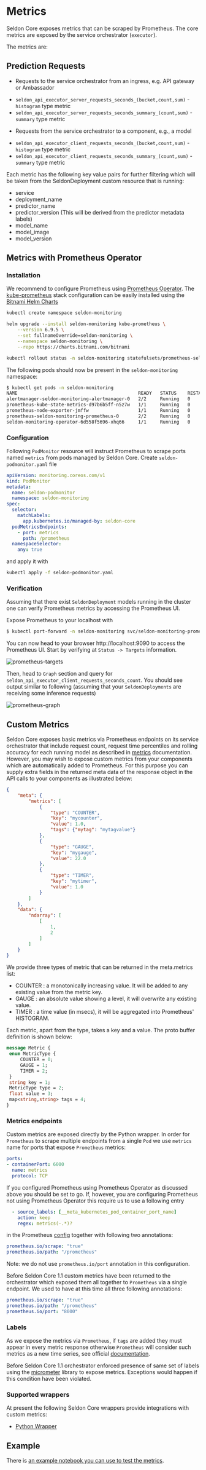 # Metrics

Seldon Core exposes metrics that can be scraped by Prometheus. The core metrics are exposed by the service orchestrator (`executor`).

The metrics are:

## Prediction Requests

- Requests to the service orchestrator from an ingress, e.g. API gateway or Ambassador

 * `seldon_api_executor_server_requests_seconds_(bucket,count,sum)` - `histogram` type metric
 * `seldon_api_executor_server_requests_seconds_summary_(count,sum)` - `summary` type metric

- Requests from the service orchestrator to a component, e.g., a model

 * `seldon_api_executor_client_requests_seconds_(bucket,count,sum)` - `histogram` type metric
 * `seldon_api_executor_client_requests_seconds_summary_(count,sum)` - `summary` type metric


Each metric has the following key value pairs for further filtering which will be taken from the SeldonDeployment custom resource that is running:

  * service
  * deployment_name
  * predictor_name
  * predictor_version (This will be derived from the predictor metadata labels)
  * model_name
  * model_image
  * model_version


## Metrics with Prometheus Operator

### Installation

We recommend to configure Prometheus using [Prometheus Operator](https://github.com/prometheus-operator/prometheus-operator).
The [kube-prometheus](https://github.com/prometheus-operator/kube-prometheus) stack configuration can be easily installed using the [Bitnami Helm Charts](https://github.com/bitnami/charts/tree/master/bitnami/kube-prometheus/)

```bash
kubectl create namespace seldon-monitoring

helm upgrade --install seldon-monitoring kube-prometheus \
    --version 6.9.5 \
	--set fullnameOverride=seldon-monitoring \
    --namespace seldon-monitoring \
    --repo https://charts.bitnami.com/bitnami

kubectl rollout status -n seldon-monitoring statefulsets/prometheus-seldon-monitoring-prometheus
```

The following pods should now be present in the `seldon-monitoring` namespace:
```bash
$ kubectl get pods -n seldon-monitoring
NAME                                            READY   STATUS    RESTARTS   AGE
alertmanager-seldon-monitoring-alertmanager-0   2/2     Running   0          51s
prometheus-kube-state-metrics-d97b6b5ff-n5z7w   1/1     Running   0          52s
prometheus-node-exporter-jmffw                  1/1     Running   0          52s
prometheus-seldon-monitoring-prometheus-0       2/2     Running   0          51s
seldon-monitoring-operator-6d558f5696-xhq66     1/1     Running   0          52s
```

### Configuration

Following `PodMonitor` resource will instruct Prometheus to scrape ports named `metrics` from pods managed by Seldon Core.
Create `seldon-podmonitor.yaml` file
```yaml
apiVersion: monitoring.coreos.com/v1
kind: PodMonitor
metadata:
  name: seldon-podmonitor
  namespace: seldon-monitoring
spec:
  selector:
    matchLabels:
      app.kubernetes.io/managed-by: seldon-core
  podMetricsEndpoints:
    - port: metrics
      path: /prometheus
  namespaceSelector:
    any: true
```
and apply it with
```bash
kubectl apply -f seldon-podmonitor.yaml
```


### Verification

Assuming that there exist `SeldonDeployment` models running in the cluster one can verify Prometheus metrics by accessing the Prometheus UI.

Expose Prometheus to your localhost with
```bash
$ kubectl port-forward -n seldon-monitoring svc/seldon-monitoring-prometheus 9090:9090
```

You can now head to your browser http://localhost:9090 to access the Prometheus UI.
Start by verifying at `Status -> Targets` information.

![prometheus-targets](../images/prometheus-targets.png)

Then, head to `Graph` section and query for `seldon_api_executor_client_requests_seconds_count`.
You should see output similar to following (assuming that your `SeldonDeployments` are receiving some inference requests)

![prometheus-graph](../images/prometheus-graph.png)


## Custom Metrics

Seldon Core exposes basic metrics via Prometheus endpoints on its service orchestrator that include request count, request time percentiles and rolling accuracy for each running model as described in [metrics](./analytics.md) documentation.
However, you may wish to expose custom metrics from your components which are automatically added to Prometheus.
For this purpose you can supply extra fields in the returned meta data of the response object in the API calls to your components as illustrated below:

```json
{
	"meta": {
		"metrics": [
			{
				"type": "COUNTER",
				"key": "mycounter",
				"value": 1.0,
				"tags": {"mytag": "mytagvalue"}
			},
			{
				"type": "GAUGE",
				"key": "mygauge",
				"value": 22.0
			},
			{
				"type": "TIMER",
				"key": "mytimer",
				"value": 1.0
			}
		]
	},
	"data": {
		"ndarray": [
			[
				1,
				2
			]
		]
	}
}
```

We provide three types of metric that can be returned in the meta.metrics list:

 * COUNTER : a monotonically increasing value. It will be added to any existing value from the metric key.
 * GAUGE : an absolute value showing a level, it will overwrite any existing value.
 * TIMER : a time value (in msecs), it will be aggregated into Prometheus' HISTOGRAM.

Each metric, apart from the type, takes a key and a value. The proto buffer definition is shown below:

```protobuf
message Metric {
 enum MetricType {
     COUNTER = 0;
     GAUGE = 1;
     TIMER = 2;
 }
 string key = 1;
 MetricType type = 2;
 float value = 3;
 map<string,string> tags = 4;
}
```

### Metrics endpoints

Custom metrics are exposed directly by the Python wrapper.
In order for `Prometheus` to scrape multiple endpoints from a single `Pod` we use `metrics` name for ports that expose `Prometheus` metrics:
```yaml
ports:
- containerPort: 6000
  name: metrics
  protocol: TCP
```

If you configured Prometheus using Prometheus Operator as discussed above you should be set to go.
If, however, you are configuring Prometheus not using Prometheus Operator this require us to use a following entry
```yaml
  - source_labels: [__meta_kubernetes_pod_container_port_name]
    action: keep
    regex: metrics(-.*)?
```
in the Prometheus [config](https://github.com/SeldonIO/seldon-core/blob/master/helm-charts/seldon-core-analytics/files/prometheus/prometheus-config.yaml) together with following two annotations:
```yaml
prometheus.io/scrape: "true"
prometheus.io/path: "/prometheus"
```

Note: we do not use `prometheus.io/port` annotation in this configuration.


Before Seldon Core 1.1 custom metrics have been returned to the orchestrator which exposed them all together to `Prometheus` via a single endpoint.
We used to have at this time all three following annotations:
```yaml
prometheus.io/scrape: "true"
prometheus.io/path: "/prometheus"
prometheus.io/port: "8000"
```


### Labels

As we expose the metrics via `Prometheus`, if `tags` are added they must appear in every metric response otherwise `Prometheus` will consider such metrics as a new time series, see official [documentation](https://prometheus.io/docs/practices/naming/).

Before Seldon Core 1.1 orchestrator enforced presence of same set of labels using the [micrometer](https://micrometer.io/) library to expose metrics. Exceptions would happen if this condition have been violated.


### Supported wrappers

At present the following Seldon Core wrappers provide integrations with custom metrics:

 * [Python Wrapper](../python/index.html)



## Example

There is [an example notebook you can use to test the metrics](../examples/metrics.html).
